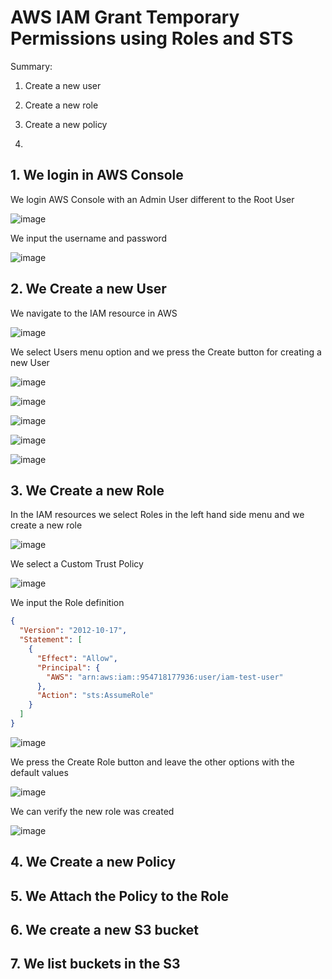 # AWS IAM Grant Temporary Permissions using Roles and STS

Summary:

1. Create a new user

2. Create a new role

3. Create a new policy

4. 

## 1. We login in AWS Console

We login AWS Console with an Admin User different to the Root User

![image](https://github.com/user-attachments/assets/bc0b9df7-b3f3-4c0f-ac6f-96465d328659)

We input the username and password

![image](https://github.com/user-attachments/assets/5cdde26d-ff81-4359-8671-6eff30b6cac2)

## 2. We Create a new User

We navigate to the IAM resource in AWS

![image](https://github.com/user-attachments/assets/9f409800-801a-4f5e-926b-97eeb4e4cf90)

We select Users menu option and we press the Create button for creating a new User

![image](https://github.com/user-attachments/assets/ac6a2828-96b8-4a7e-98b5-577c6bf0aacc)

![image](https://github.com/user-attachments/assets/dfeecf14-c723-4b75-84d5-cb0b713e8e2f)

![image](https://github.com/user-attachments/assets/f2b6c36b-aa44-4850-b870-d0cdc93e35a9)

![image](https://github.com/user-attachments/assets/007e01cf-f726-4fc7-9705-5699906039be)

![image](https://github.com/user-attachments/assets/6ea310dc-4873-49aa-b337-dfc5375249d6)

## 3. We Create a new Role

In the IAM resources we select Roles in the left hand side menu and we create a new role

![image](https://github.com/user-attachments/assets/adfa1db8-3d72-48c5-bdaa-290f66b195ed)

We select a Custom Trust Policy

![image](https://github.com/user-attachments/assets/ea4c62aa-062a-4793-bc3b-1d92839dfe85)

We input the Role definition

```json
{
  "Version": "2012-10-17",
  "Statement": [
    {
      "Effect": "Allow",
      "Principal": {
        "AWS": "arn:aws:iam::954718177936:user/iam-test-user"
      },
      "Action": "sts:AssumeRole"
    }
  ]
}
```

![image](https://github.com/user-attachments/assets/a393feda-7dda-46fd-b924-c821db7d1e99)

We press the Create Role button and leave the other options with the default values

![image](https://github.com/user-attachments/assets/110adbfb-fa26-4f8f-af40-56bed7754954)

We can verify the new role was created

![image](https://github.com/user-attachments/assets/103e0841-eee0-4190-9a5a-98728adfc348)

## 4. We Create a new Policy





## 5. We Attach the Policy to the Role




## 6. We create a new S3 bucket



## 7. We list buckets in the S3











 
